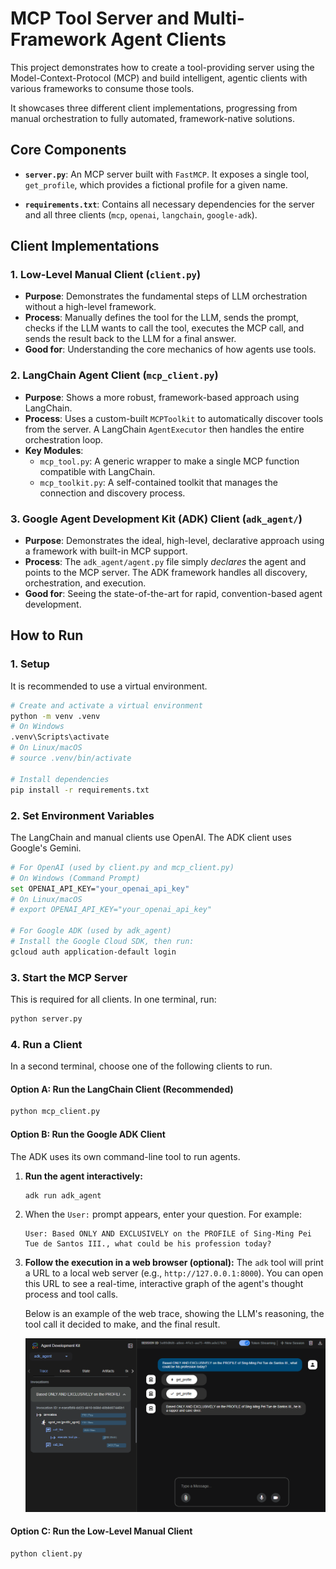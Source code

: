# MCP Tool Server and Multi-Framework Agent Clients

This project demonstrates how to create a tool-providing server using the Model-Context-Protocol (MCP) and build intelligent, agentic clients with various frameworks to consume those tools.

It showcases three different client implementations, progressing from manual orchestration to fully automated, framework-native solutions.

## Core Components

- **`server.py`**: An MCP server built with `FastMCP`. It exposes a single tool, `get_profile`, which provides a fictional profile for a given name.

- **`requirements.txt`**: Contains all necessary dependencies for the server and all three clients (`mcp`, `openai`, `langchain`, `google-adk`).

## Client Implementations

### 1. Low-Level Manual Client (`client.py`)
- **Purpose**: Demonstrates the fundamental steps of LLM orchestration without a high-level framework.
- **Process**: Manually defines the tool for the LLM, sends the prompt, checks if the LLM wants to call the tool, executes the MCP call, and sends the result back to the LLM for a final answer.
- **Good for**: Understanding the core mechanics of how agents use tools.

### 2. LangChain Agent Client (`mcp_client.py`)
- **Purpose**: Shows a more robust, framework-based approach using LangChain.
- **Process**: Uses a custom-built `MCPToolkit` to automatically discover tools from the server. A LangChain `AgentExecutor` then handles the entire orchestration loop.
- **Key Modules**:
    - `mcp_tool.py`: A generic wrapper to make a single MCP function compatible with LangChain.
    - `mcp_toolkit.py`: A self-contained toolkit that manages the connection and discovery process.

### 3. Google Agent Development Kit (ADK) Client (`adk_agent/`)
- **Purpose**: Demonstrates the ideal, high-level, declarative approach using a framework with built-in MCP support.
- **Process**: The `adk_agent/agent.py` file simply *declares* the agent and points to the MCP server. The ADK framework handles all discovery, orchestration, and execution.
- **Good for**: Seeing the state-of-the-art for rapid, convention-based agent development.

## How to Run

### 1. Setup
It is recommended to use a virtual environment.
```bash
# Create and activate a virtual environment
python -m venv .venv
# On Windows
.venv\Scripts\activate
# On Linux/macOS
# source .venv/bin/activate

# Install dependencies
pip install -r requirements.txt
```

### 2. Set Environment Variables
The LangChain and manual clients use OpenAI. The ADK client uses Google's Gemini.

```bash
# For OpenAI (used by client.py and mcp_client.py)
# On Windows (Command Prompt)
set OPENAI_API_KEY="your_openai_api_key"
# On Linux/macOS
# export OPENAI_API_KEY="your_openai_api_key"

# For Google ADK (used by adk_agent)
# Install the Google Cloud SDK, then run:
gcloud auth application-default login
```

### 3. Start the MCP Server
This is required for all clients. In one terminal, run:
```bash
python server.py
```

### 4. Run a Client
In a second terminal, choose one of the following clients to run.

#### Option A: Run the LangChain Client (Recommended)
```bash
python mcp_client.py
```

#### Option B: Run the Google ADK Client
The ADK uses its own command-line tool to run agents.

1.  **Run the agent interactively:**
    ```bash
    adk run adk_agent
    ```
2.  When the `User:` prompt appears, enter your question. For example:
    ```
    User: Based ONLY AND EXCLUSIVELY on the PROFILE of Sing-Ming Pei Tue de Santos III., what could be his profession today?
    ```

3.  **Follow the execution in a web browser (optional):** The `adk` tool will print a URL to a local web server (e.g., `http://127.0.0.1:8000`). You can open this URL to see a real-time, interactive graph of the agent's thought process and tool calls.

    Below is an example of the web trace, showing the LLM's reasoning, the tool call it decided to make, and the final result.

    ![ADK Web Trace](adk-web.png)

#### Option C: Run the Low-Level Manual Client
```bash
python client.py
```
